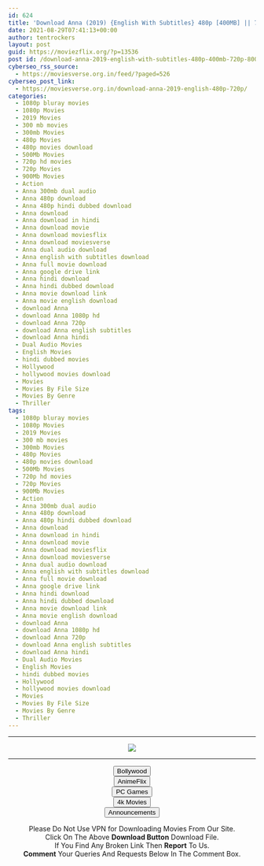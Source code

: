 ```yaml
---
id: 624
title: 'Download Anna (2019) {English With Subtitles} 480p [400MB] || 720p [800MB]'
date: 2021-08-29T07:41:13+00:00
author: tentrockers
layout: post
guid: https://moviezflix.org/?p=13536
post id: /download-anna-2019-english-with-subtitles-480p-400mb-720p-800mb/
cyberseo_rss_source:
  - https://moviesverse.org.in/feed/?paged=526
cyberseo_post_link:
  - https://moviesverse.org.in/download-anna-2019-english-480p-720p/
categories:
  - 1080p bluray movies
  - 1080p Movies
  - 2019 Movies
  - 300 mb movies
  - 300mb Movies
  - 480p Movies
  - 480p movies download
  - 500Mb Movies
  - 720p hd movies
  - 720p Movies
  - 900Mb Movies
  - Action
  - Anna 300mb dual audio
  - Anna 480p download
  - Anna 480p hindi dubbed download
  - Anna download
  - Anna download in hindi
  - Anna download movie
  - Anna download moviesflix
  - Anna download moviesverse
  - Anna dual audio download
  - Anna english with subtitles download
  - Anna full movie download
  - Anna google drive link
  - Anna hindi download
  - Anna hindi dubbed download
  - Anna movie download link
  - Anna movie english download
  - download Anna
  - download Anna 1080p hd
  - download Anna 720p
  - download Anna english subtitles
  - download Anna hindi
  - Dual Audio Movies
  - English Movies
  - hindi dubbed movies
  - Hollywood
  - hollywood movies download
  - Movies
  - Movies By File Size
  - Movies By Genre
  - Thriller
tags:
  - 1080p bluray movies
  - 1080p Movies
  - 2019 Movies
  - 300 mb movies
  - 300mb Movies
  - 480p Movies
  - 480p movies download
  - 500Mb Movies
  - 720p hd movies
  - 720p Movies
  - 900Mb Movies
  - Action
  - Anna 300mb dual audio
  - Anna 480p download
  - Anna 480p hindi dubbed download
  - Anna download
  - Anna download in hindi
  - Anna download movie
  - Anna download moviesflix
  - Anna download moviesverse
  - Anna dual audio download
  - Anna english with subtitles download
  - Anna full movie download
  - Anna google drive link
  - Anna hindi download
  - Anna hindi dubbed download
  - Anna movie download link
  - Anna movie english download
  - download Anna
  - download Anna 1080p hd
  - download Anna 720p
  - download Anna english subtitles
  - download Anna hindi
  - Dual Audio Movies
  - English Movies
  - hindi dubbed movies
  - Hollywood
  - hollywood movies download
  - Movies
  - Movies By File Size
  - Movies By Genre
  - Thriller
---
```

<center>
  </p> 
  
  <hr />
  
  <p>
    <a href="http://gdrivepro.xyz/join.php" data-wpel-link="external" target="_blank" rel="nofollow external noopener noreferrer"><img src="https://i.imgur.com/FhMdWdW.png" /></a>
  </p>
  
  <hr />
  
  <p>
    <a href="https://dogemovies.xyz" target="_blank" data-wpel-link="external" rel="nofollow external noopener noreferrer"><button class="button button5">Bollywood</button></a><br /> <a href="https://animeflix.in" target="_blank" data-wpel-link="external" rel="nofollow external noopener noreferrer"><button class="button button5">AnimeFlix</button></a><br /> <a href="https://gamesflix.net/" target="_blank" data-wpel-link="external" rel="nofollow external noopener noreferrer"><button class="button button5">PC Games</button></a><br /> <a href="https://uhdmovies.in" target="_blank" data-wpel-link="external" rel="nofollow external noopener noreferrer"><button class="button button5">4k Movies</button></a><br /> <a href="https://moviesverse.org.in/announcements/" target="_blank" data-wpel-link="internal" rel="noopener"><button class="button button5">Announcements</button></a>
  </p>
  
  <div class="alert alert-danger">
    Please Do Not Use VPN for Downloading Movies From Our Site.
  </div>
  
  <div class="alert alert-success">
    Click On The Above <strong>Download Button</strong> Download File.
  </div>
  
  <div class="alert alert-warning">
    If You Find Any Broken Link Then <strong>Report</strong> To Us.
  </div>
  
  <div class="alert alert-info">
    <strong>Comment</strong> Your Queries And Requests Below In The Comment Box.
  </div>
  
  <p>
    </center>
  </p>
